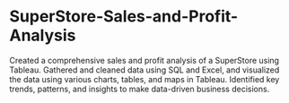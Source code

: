 # SuperStore-Sales-and-Profit-Analysis
Created a comprehensive sales and profit analysis of a SuperStore using Tableau. Gathered and cleaned data using SQL and Excel, and visualized the data using various charts, tables, and maps in Tableau. Identified key trends, patterns, and insights to make data-driven business decisions.
